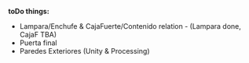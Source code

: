 **toDo things:**
- Lampara/Enchufe & CajaFuerte/Contenido relation - (Lampara done, CajaF TBA)
- Puerta final
- Paredes Exteriores (Unity & Processing)

